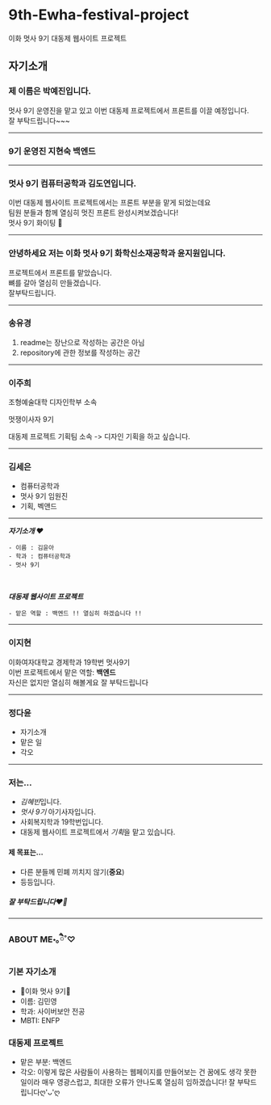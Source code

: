 # 9th-Ewha-festival-project
이화 멋사 9기 대동제 웹사이트 프로젝트

## 자기소개

### 제 이름은 박예진입니다. </br>
멋사 9기 운영진을 맡고 있고 이번 대동제 프로젝트에서 프론트를 이끌 예정입니다.</br>
잘 부탁드립니다~~~

---

### 9기 운영진 지현숙 백엔드

---

### 멋사 9기 컴퓨터공학과 김도연입니다.
이번 대동제 웹사이트 프로젝트에서는 프론트 부분을 맡게 되었는데요</br>
팀원 분들과 함께 열심히 멋진 프론트 완성시켜보겠습니다!</br>
멋사 9기 화이팅 💪

---

### 안녕하세요 저는 이화 멋사 9기 화학신소재공학과 윤지원입니다.
프로젝트에서 프론트를 맡았습니다. </br>
뼈를 갈아 열심히 만들겠습니다. </br>잘부탁드립니다. 

---

### 송유경
1. readme는 장난으로 작성하는 공간은 아님
2. repository에 관한 정보를 작성하는 공간

---

### 이주희
<p>조형예술대학 디자인학부 소속</p>
<p>멋쟁이사자 9기</p>
<p>대동제 프로젝트 기획팀 소속 -> 디자인 기획을 하고 싶습니다.</p>

---

### 김세은
- 컴퓨터공학과 
- 멋사 9기 임원진
- 기획, 벡앤드

---

<em><strong>자기소개 ♥</strong></em>
<br>

```
- 이름 : 김윤아
- 학과 : 컴퓨터공학과
- 멋사 9기
```

<br>

<em><strong>대동제 웹사이트 프로젝트</strong></em>

```
- 맡은 역할 : 백엔드 !! 열심히 하겠습니다 !!
```

---

### 이지현
이화여자대학교 경제학과 19학번 멋사9기</br>
이번 프로젝트에서 맡은 역할: **백엔드**</br>
자신은 없지만 열심히 해볼게요 잘 부탁드립니다</br>

---

### 정다윤
- 자기소개
- 맡은 일
- 각오
---
### 저는...
- *김혜빈*입니다.
- *멋사 9기* 아기사자입니다.
- 사회복지학과 19학번입니다.
- 대동제 웹사이트 프로젝트에서 *기획*을 맡고 있습니다.

#### 제 목표는...
- 다른 분들께 민폐 끼치지 않기(**중요**)
- 등등입니다.
##### 잘 부탁드립니다❤️‍🔥
---
### ABOUT ME॰｡ཻ˚♡
### 기본 자기소개

- 🦁이화 멋사 9기🦁
- 이름: 김민영
- 학과: 사이버보안 전공
- MBTI: ENFP

### 대동제 프로젝트
- 맡은 부분: 백엔드
- 각오: 이렇게 많은 사람들이 사용하는 웹페이지를 만들어보는 건 꿈에도 생각 못한 일이라 매우 영광스럽고, 최대한 오류가 안나도록 열심히 임하겠습니다! 잘 부탁드립니다ღ'ᴗ'ღ
